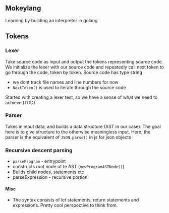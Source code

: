 ## Mokeylang

Learning by building an interpreter in golang

## Tokens


### Lexer

Take source code as input and output the tokens representing source code.
We initialize the lexer with our source code and repeatedly call next token to go through the code, token by token. Source code has type string
- we dont track file names and line numbers for now
- `NextToken()` is used to iterate through the source code

Started with creating a lexer test, so we have a sense of what we need to achieve (TDD)

### Parser

Takes in input data, and builds a data structure (AST in our case). The goal here is to give structure to the otherwise meaningless input. Here, the parser is the equivalent of `JSON.parse()` in js for json objects


### Recursive descent parsing
- `parseProgram` - entrypoint
- constructs root node of te AST (`newProgramASTNode()`)
- Builds child nodes, statements etc
- parseExpression - recursive portion

#### Misc

- The syntax consists of let statements, return statements and expressions. Pretty cool perspective to think from.

